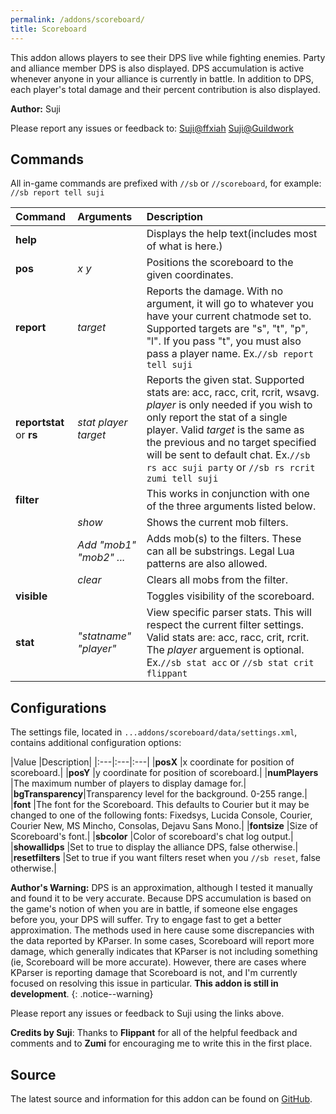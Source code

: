 ```yaml
---
permalink: /addons/scoreboard/
title: Scoreboard
---
```


This addon allows players to see their DPS live while fighting enemies. Party and alliance member DPS is also displayed. DPS accumulation is active whenever anyone in your alliance is currently in battle. In addition to DPS, each player's total damage and their percent contribution is also displayed.

**Author:** Suji

Please report any issues or feedback to: [Suji@ffxiah](http://www.ffxiah.com/player/Phoenix/Suji) [Suji@Guildwork](http://guildwork.com/characters/ffxi/phoenix/suji)

## Commands
All in-game commands are prefixed with `//sb` or `//scoreboard`, for example: `//sb report tell suji`

|Command                 |Arguments                   |Description|
|:---|:---|:---|
|**help**                |                            |Displays the help text(includes most of what is here.)|
|**pos**                 |*x* *y*                 |Positions the scoreboard to the given coordinates.|
|**report**              |*target*                |Reports the damage. With no argument, it will go to whatever you have your current chatmode set to. Supported targets are "s", "t", "p", "l". If you pass "t", you must also pass a player name. Ex.`//sb report tell suji`|
|**reportstat** or **rs**|*stat* *player* *target*|Reports the given stat. Supported stats are: acc, racc, crit, rcrit, wsavg. *player* is only needed if you wish to only report the stat of a single player. Valid *target* is the same as the previous and no target specified will be sent to default chat. Ex.`//sb rs acc suji party` or `//sb rs rcrit zumi tell suji`|
|**filter**              |                            |This works in conjunction with one of the three arguments listed below.|
|                    |*show*                    |Shows the current mob filters.|
|                    |*Add "mob1" "mob2" ...*   |Adds mob(s) to the filters. These can all be substrings. Legal Lua patterns are also allowed.|
|                    |*clear*                   |Clears all mobs from the filter.|
|**visible**             |                            |Toggles visibility of the scoreboard.|
|**stat**                |*"statname" "player"*     |View specific parser stats. This will respect the current filter settings. Valid stats are: acc, racc, crit, rcrit. The *player* arguement is optional. Ex.`//sb stat acc` or `//sb stat crit flippant`|

## Configurations

The settings file, located in `...addons/scoreboard/data/settings.xml`, contains additional configuration options: 

|Value             |Description|
|:---|:---|:---|
|**posX**          |x coordinate for position of scoreboard.| 
|**posY**          |y coordinate for position of scoreboard.|
|**numPlayers**    |The maximum number of players to display damage for.|
|**bgTransparency**|Transparency level for the background. 0-255 range.|
|**font**          |The font for the Scoreboard. This defaults to Courier but it may be changed to one of the following fonts: Fixedsys, Lucida Console, Courier, Courier New, MS Mincho, Consolas, Dejavu Sans Mono.|
|**fontsize**      |Size of Scoreboard's font.|
|**sbcolor**       |Color of scoreboard's chat log output.| 
|**showallidps**   |Set to true to display the alliance DPS, false otherwise.|
|**resetfilters**  |Set to true if you want filters reset when you `//sb reset`, false otherwise.|

**Author's Warning:** DPS is an approximation, although I tested it manually and found it to be very accurate. Because DPS accumulation is based on the game's notion of when you are in battle, if someone else engages before you, your DPS will suffer. Try to engage fast to get a better approximation. The methods used in here cause some discrepancies with the data reported by KParser. In some cases, Scoreboard will report more damage, which generally indicates that KParser is not including something (ie, Scoreboard will be more accurate). However, there are cases where KParser is reporting damage that Scoreboard is not, and I'm currently focused on resolving this issue in particular. **This addon is still in development**. 
{: .notice--warning}

Please report any issues or feedback to Suji using the links above.

**Credits by Suji**: Thanks to **Flippant** for all of the helpful feedback and comments and to **Zumi** for encouraging me to write this in the first place.

## Source
The latest source and information for this addon can be found on [GitHub](https://github.com/Windower/Lua/tree/live/addons/scoreboard).